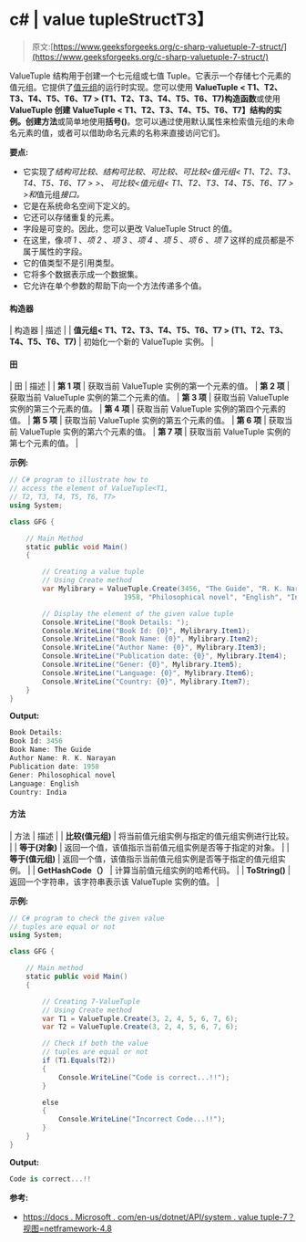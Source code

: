 # c# | value tuple<t1>Struct</t1>T3】

> 原文:[https://www.geeksforgeeks.org/c-sharp-valuetuple-7-struct/](https://www.geeksforgeeks.org/c-sharp-valuetuple-7-struct/)

ValueTuple <t1>结构用于创建一个七元组或七值 Tuple。它表示一个存储七个元素的值元组。它提供了[值元组](https://www.geeksforgeeks.org/valuetuple-in-c-sharp/)的运行时实现。您可以使用 **ValueTuple < T1、T2、T3、T4、T5、T6、T7 > (T1、T2、T3、T4、T5、T6、T7)构造函数**或使用 **ValueTuple 创建 ValueTuple < T1、T2、T3、T4、T5、T6、T7】结构的实例。创建方法**或简单地使用**括号()**。您可以通过使用默认属性来检索值元组的未命名元素的值，或者可以借助命名元素的名称来直接访问它们。</t1>

**要点:**

*   它实现了*结构可比较*、*结构可比较*、*可比较、可比较<值元组< T1、T2、T3、T4、T5、T6、T7 > >、* *可比较<值元组< T1、T2、T3、T4、T5、T6、T7 > >和*值元组*接口。*
*   它是在系统命名空间下定义的。
*   它还可以存储重复的元素。
*   字段是可变的。因此，您可以更改 ValueTuple <t1>Struct 的值。</t1>
*   在这里，像*项 1* 、*项 2* 、*项 3* 、*项 4* 、*项 5* 、*项 6* 、*项 7* 这样的成员都是不属于属性的字段。
*   它的值类型不是引用类型。
*   它将多个数据表示成一个数据集。
*   它允许在单个参数的帮助下向一个方法传递多个值。

#### 构造器

| 构造器 | 描述 |
| **值元组< T1、T2、T3、T4、T5、T6、T7 > (T1、T2、T3、T4、T5、T6、T7)** | 初始化一个新的 ValueTuple <t1 t2="" t3="" t4="" t5="" t6="" t7="">实例。</t1> |

#### 田

| 田 | 描述 |
| **第 1 项** | 获取当前 ValueTuple <t1 t2="" t3="" t4="" t5="" t6="" t7="">实例的第一个元素的值。</t1> | **第 2 项** | 获取当前 ValueTuple <t1 t2="" t3="" t4="" t5="" t6="" t7="">实例的第二个元素的值。</t1> | **第 3 项** | 获取当前 ValueTuple <t1 t2="" t3="" t4="" t5="" t6="" t7="">实例的第三个元素的值。</t1> | **第 4 项** | 获取当前 ValueTuple <t1 t2="" t3="" t4="" t5="" t6="" t7="">实例的第四个元素的值。</t1> | **第 5 项** | 获取当前 ValueTuple <t1 t2="" t3="" t4="" t5="" t6="" t7="">实例的第五个元素的值。</t1> | **第 6 项** | 获取当前 ValueTuple <t1 t2="" t3="" t4="" t5="" t6="" t7="">实例的第六个元素的值。</t1> | **第 7 项** | 获取当前 ValueTuple <t1 t2="" t3="" t4="" t5="" t6="" t7="">实例的第七个元素的值。</t1> |

**示例:**

```cs
// C# program to illustrate how to
// access the element of ValueTuple<T1, 
// T2, T3, T4, T5, T6, T7>
using System;

class GFG {

    // Main Method
    static public void Main()
    {

        // Creating a value tuple
        // Using Create method
        var Mylibrary = ValueTuple.Create(3456, "The Guide", "R. K. Narayan", 
                            1958, "Philosophical novel", "English", "India");

        // Display the element of the given value tuple
        Console.WriteLine("Book Details: ");
        Console.WriteLine("Book Id: {0}", Mylibrary.Item1);
        Console.WriteLine("Book Name: {0}", Mylibrary.Item2);
        Console.WriteLine("Author Name: {0}", Mylibrary.Item3);
        Console.WriteLine("Publication date: {0}", Mylibrary.Item4);
        Console.WriteLine("Gener: {0}", Mylibrary.Item5);
        Console.WriteLine("Language: {0}", Mylibrary.Item6);
        Console.WriteLine("Country: {0}", Mylibrary.Item7);
    }
}
```

**Output:**

```cs
Book Details: 
Book Id: 3456
Book Name: The Guide
Author Name: R. K. Narayan
Publication date: 1958
Gener: Philosophical novel
Language: English
Country: India

```

#### 方法

| 方法 | 描述 |
| **比较(值元组)** | 将当前值元组<t1 t2="" t3="" t4="" t5="" t6="" t7="">实例与指定的值元组<t1 t2="" t3="" t4="" t5="" t6="" t7="">实例进行比较。</t1></t1> |
| **等于(对象)** | 返回一个值，该值指示当前值元组<t1 t2="" t3="" t4="" t5="" t6="" t7="">实例是否等于指定的对象。</t1> |
| **等于(值元组)** | 返回一个值，该值指示当前值元组<t1 t2="" t3="" t4="" t5="" t6="" t7="">实例是否等于指定的值元组<t1 t2="" t3="" t4="" t5="" t6="" t7="">实例。</t1></t1> |
| **GetHashCode（）** | 计算当前值元组<t1 t2="" t3="" t4="" t5="" t6="" t7="">实例的哈希代码。</t1> |
| **ToString()** | 返回一个字符串，该字符串表示该 ValueTuple <t1 t2="" t3="" t4="" t5="" t6="" t7="">实例的值。</t1>  |

**示例:**

```cs
// C# program to check the given value
// tuples are equal or not
using System;

class GFG {

    // Main method
    static public void Main()
    {

        // Creating 7-ValueTuple
        // Using Create method
        var T1 = ValueTuple.Create(3, 2, 4, 5, 6, 7, 6);
        var T2 = ValueTuple.Create(3, 2, 4, 5, 6, 7, 6);

        // Check if both the value 
        // tuples are equal or not
        if (T1.Equals(T2))
        {
            Console.WriteLine("Code is correct...!!");
        }

        else 
        {
            Console.WriteLine("Incorrect Code...!!");
        }
    }
}
```

**Output:**

```cs
Code is correct...!!

```

**参考:**

*   [https://docs . Microsoft . com/en-us/dotnet/API/system . value tuple-7？视图=netframework-4.8](https://docs.microsoft.com/en-us/dotnet/api/system.valuetuple-7?view=netframework-4.8)